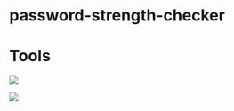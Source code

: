 # password-strength-checker

# Tools

  <a href="https://skillicons.dev">
    <img src="https://skillicons.dev/icons?i=html,bootstrap,jquery,javascript" />
  </a>

![]('password-strength-checker.gif')


  

